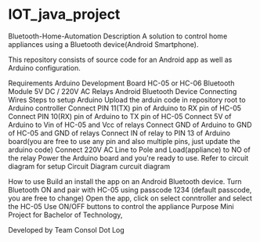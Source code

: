 # IOT_java_project
Bluetooth-Home-Automation
Description
A solution to control home appliances using a Bluetooth device(Android Smartphone).

This repository consists of source code for an Android app as well as Arduino configuration.

Requirements
Arduino Development Board
HC-05 or HC-06 Bluetooth Module
5V DC / 220V AC Relays
Android Bluetooth Device
Connecting Wires
Steps to setup Arduino
Upload the arduin code in repository root to Arduino controller
Connect PIN 11(TX) pin of Arduino to RX pin of HC-05
Connect PIN 10(RX) pin of Arduino to TX pin of HC-05
Connect 5V of Arduino to Vin of HC-05 and Vcc of relays
Connect GND of Arduino to GND of HC-05 and GND of relays
Connect IN of relay to PIN 13 of Arduino board(you are free to use any pin and also multiple pins, just update the arduino code)
Connect 220V AC Line to Pole and Load(appliance) to NO of the relay
Power the Arduino board and you're ready to use. Refer to circuit diagram for setup
Circuit Diagram
curcuit diagram

How to use
Build an install the app on an Android Bluetooth device.
Turn Bluetooth ON and pair with HC-05 using passcode 1234 (default passcode, you are free to change)
Open the app, click on select conntroller and select the HC-05
Use ON/OFF buttons to control the appliance
Purpose
Mini Project for Bachelor of Technology,


Developed by
Team Consol Dot Log
